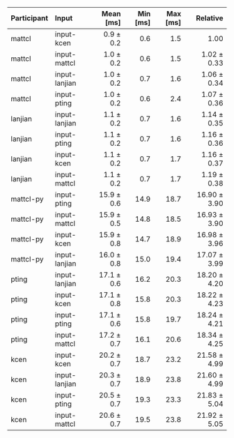 | Participant | Input | Mean [ms] | Min [ms] | Max [ms] | Relative |
|:---|:---|---:|---:|---:|---:|
| mattcl | input-kcen | 0.9 ± 0.2 | 0.6 | 1.5 | 1.00 |
| mattcl | input-mattcl | 1.0 ± 0.2 | 0.6 | 1.5 | 1.02 ± 0.33 |
| mattcl | input-lanjian | 1.0 ± 0.2 | 0.7 | 1.6 | 1.06 ± 0.34 |
| mattcl | input-pting | 1.0 ± 0.2 | 0.6 | 2.4 | 1.07 ± 0.36 |
| lanjian | input-lanjian | 1.1 ± 0.2 | 0.7 | 1.6 | 1.14 ± 0.35 |
| lanjian | input-pting | 1.1 ± 0.2 | 0.7 | 1.6 | 1.16 ± 0.36 |
| lanjian | input-kcen | 1.1 ± 0.2 | 0.7 | 1.7 | 1.16 ± 0.37 |
| lanjian | input-mattcl | 1.1 ± 0.2 | 0.7 | 1.7 | 1.19 ± 0.38 |
| mattcl-py | input-pting | 15.9 ± 0.6 | 14.9 | 18.7 | 16.90 ± 3.90 |
| mattcl-py | input-mattcl | 15.9 ± 0.5 | 14.8 | 18.5 | 16.93 ± 3.90 |
| mattcl-py | input-kcen | 15.9 ± 0.8 | 14.7 | 18.9 | 16.98 ± 3.96 |
| mattcl-py | input-lanjian | 16.0 ± 0.8 | 15.0 | 19.4 | 17.07 ± 3.99 |
| pting | input-lanjian | 17.1 ± 0.6 | 16.2 | 20.3 | 18.20 ± 4.20 |
| pting | input-kcen | 17.1 ± 0.8 | 15.8 | 20.3 | 18.22 ± 4.23 |
| pting | input-pting | 17.1 ± 0.6 | 15.8 | 19.7 | 18.24 ± 4.21 |
| pting | input-mattcl | 17.2 ± 0.7 | 16.1 | 20.6 | 18.34 ± 4.25 |
| kcen | input-kcen | 20.2 ± 0.7 | 18.7 | 23.2 | 21.58 ± 4.99 |
| kcen | input-lanjian | 20.3 ± 0.7 | 18.9 | 23.8 | 21.60 ± 4.99 |
| kcen | input-pting | 20.5 ± 0.7 | 19.3 | 23.3 | 21.83 ± 5.04 |
| kcen | input-mattcl | 20.6 ± 0.7 | 19.5 | 23.8 | 21.92 ± 5.05 |
